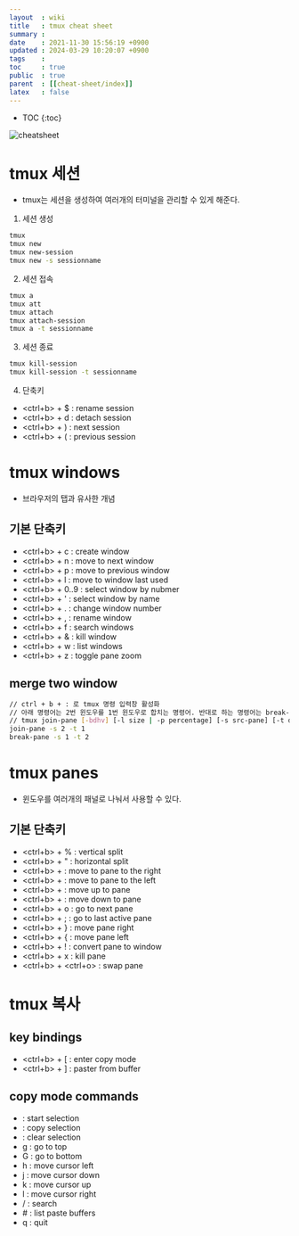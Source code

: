 ```yaml
---
layout  : wiki
title   : tmux cheat sheet
summary : 
date    : 2021-11-30 15:56:19 +0900
updated : 2024-03-29 10:20:07 +0900
tags    : 
toc     : true
public  : true
parent  : [[cheat-sheet/index]]
latex   : false
---
```

* TOC
{:toc}

![cheatsheet](https://github.com/clang-engineer/clang-engineer.github.io/assets/39648594/a0c5a05e-7a05-40ea-bd1a-9afc4ad999f9)
 
# tmux 세션
- tmux는 세션을 생성하여 여러개의 터미널을 관리할 수 있게 해준다.

1. 세션 생성
```bash
tmux
tmux new
tmux new-session
tmux new -s sessionname
```

2. 세션 접속
```bash
tmux a
tmux att
tmux attach
tmux attach-session
tmux a -t sessionname
```

3. 세션 종료
```bash
tmux kill-session
tmux kill-session -t sessionname
```

4. 단축키
- <ctrl+b> + $ : rename session
- <ctrl+b> + d : detach session
- <ctrl+b> + ) : next session
- <ctrl+b> + ( : previous session

# tmux windows
- 브라우저의 탭과 유사한 개념
 
## 기본 단축키
- <ctrl+b> + c : create window
- <ctrl+b> + n : move to next window
- <ctrl+b> + p : move to previous window
- <ctrl+b> + l : move to window last used
- <ctrl+b> + 0..9 : select window by nubmer
- <ctrl+b> + ' : select window by name
- <ctrl+b> + . : change window number
- <ctrl+b> + , : rename window
- <ctrl+b> + f : search windows
- <ctrl+b> + & : kill window
- <ctrl+b> + w : list windows
- <ctrl+b> + z : toggle pane zoom

## merge two window
```sh
// ctrl + b + : 로 tmux 명령 입력창 활성화
// 아래 명령어는 2번 윈도우를 1번 윈도우로 합치는 명령어. 반대로 하는 명령어는 break-pane
// tmux join-pane [-bdhv] [-l size | -p percentage] [-s src-pane] [-t dst-pane]
join-pane -s 2 -t 1 
break-pane -s 1 -t 2
```

# tmux panes
- 윈도우를 여러개의 패널로 나눠서 사용할 수 있다.

## 기본 단축키
- <ctrl+b> + % : vertical split
- <ctrl+b> + " : horizontal split
- <ctrl+b> + <left> : move to pane to the right
- <ctrl+b> + <right> : move to pane to the left
- <ctrl+b> + <up> : move up to pane
- <ctrl+b> + <right> : move down to pane 
- <ctrl+b> + o : go to next pane
- <ctrl+b> + ; : go to last active pane
- <ctrl+b> + } : move pane right 
- <ctrl+b> + { : move pane left 
- <ctrl+b> + ! : convert pane to window 
- <ctrl+b> + x : kill pane
- <ctrl+b> + <ctrl+o> : swap pane

# tmux 복사
## key bindings
- <ctrl+b> + [ : enter copy mode
- <ctrl+b> + ] : paster from buffer

## copy mode commands
- <space> : start selection
- <enter> : copy selection
- <esc> : clear selection
- g : go to top
- G : go to bottom
- h : move cursor left
- j : move cursor down
- k : move cursor up
- l : move cursor right
- / : search
- \# : list paste buffers
- q : quit
 
 
